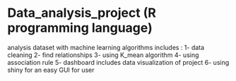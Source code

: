 # Data_analysis_project (R programming language)
analysis dataset with machine learning algorithms
includes :
1- data cleaning 
2- find relationships 
3- using K_mean algorithm 
4- using association rule 
5- dashboard includes data visualization of project
6- using shiny for an easy GUI for user
